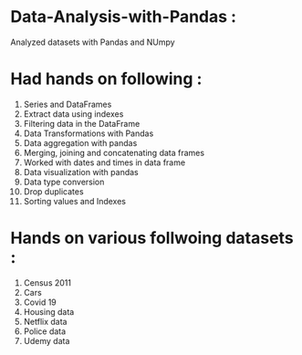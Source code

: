 # Data-Analysis-with-Pandas :
Analyzed datasets with Pandas and NUmpy


# Had hands on following :
1) Series and DataFrames
2) Extract data using indexes
3) Filtering data in the DataFrame
4) Data Transformations with Pandas 
5) Data aggregation with pandas
6) Merging, joining and concatenating data frames
7) Worked with dates and times in data frame
8) Data visualization with pandas
9) Data type conversion
10) Drop duplicates
11) Sorting values and Indexes

# Hands on various follwoing datasets :
1) Census 2011
2) Cars
3) Covid 19
4) Housing data
5) Netflix data
6) Police data
7) Udemy data

